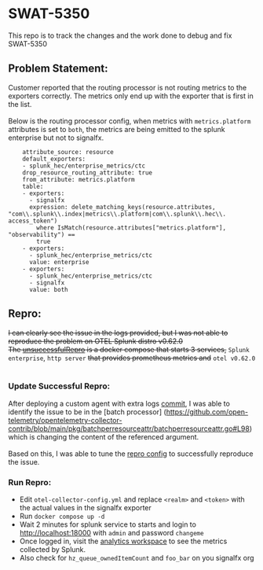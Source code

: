 # SWAT-5350
This repo is to track the changes and the work done to debug and fix SWAT-5350

## Problem Statement:
Customer reported that the routing processor is not routing metrics to the exporters correctly. The metrics only end up with the exporter that is first in the list.<br /><br />
Below is the routing processor config, when metrics with `metrics.platform` attributes is set to `both`, the metrics are being emitted to the splunk enterprise but not to signalfx. 

```  routing/metrics/ctc:
    attribute_source: resource
    default_exporters:
    - splunk_hec/enterprise_metrics/ctc
    drop_resource_routing_attribute: true
    from_attribute: metrics.platform
    table:
    - exporters:
      - signalfx
      expression: delete_matching_keys(resource.attributes, "com\\.splunk\\.index|metrics\\.platform|com\\.splunk\\.hec\\.     access_token")
        where IsMatch(resource.attributes["metrics.platform"], "observability") ==
        true
    - exporters:
      - splunk_hec/enterprise_metrics/ctc
      value: enterprise
    - exporters:
      - splunk_hec/enterprise_metrics/ctc
      - signalfx
      value: both
```

## Repro:
~~I can clearly see the issue in the logs provided, but I was not able to reproduce the problem on OTEL Splunk distro v0.62.0~~ <br />
~~The [unsuccessfulRepro](unsuccessfulRepro/) is a docker compose that starts 3 services,~~ `Splunk enterprise`, `http server` ~~that provides prometheus metrics and~~ `otel v0.62.0` <br /> <br />

### Update Successful Repro:
After deploying a custom agent with extra logs [commit](https://github.com/dloucasfx/opentelemetry-collector-contrib/commit/3e7365cb46525bae34bd6a6a3c5e1a7c49753e38), I was able to identify the issue to be in the [batch processor] (https://github.com/open-telemetry/opentelemetry-collector-contrib/blob/main/pkg/batchperresourceattr/batchperresourceattr.go#L98) which is changing the content of the referenced argument. <br /> <br />
Based on this, I was able to tune the [repro config](successfulRepro/) to successfully reproduce the issue.

### Run Repro:
- Edit `otel-collector-config.yml` and replace `<realm>` and `<token>` with the actual values in the signalfx exporter
- Run `docker compose up -d`
- Wait 2 minutes for splunk service to starts and login to [http://localhost:18000](http://localhost:18000) with `admin` and password `changeme`
- Once logged in, visit the [analytics workspace](http://localhost:18000/en-US/app/search/analytics_workspace) to see the metrics collected by Splunk.
- Also check for `hz_queue_ownedItemCount` and `foo_bar` on you signalfx org
